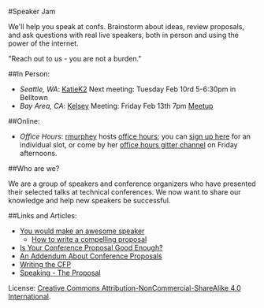 #Speaker Jam

We'll help you speak at confs. Brainstorm about ideas, review proposals, and ask questions with real live speakers, both in person and using the power of the internet. 

"Reach out to us - you are not a burden."

##In Person:

* *Seattle, WA*: [KatieK2](https://twitter.com/katiek2) Next meeting: Tuesday Feb 10rd 5-6:30pm in Belltown
* *Bay Area, CA*: [Kelsey](https://twitter.com/selkeymoonbeam) Meeting: Friday Feb 13th 7pm [Meetup](http://www.meetup.com/APIs-to-Electrons/events/220269710/)

##Online:

* *Office Hours*: [rmurphey](https://twitter.com/rmurphey) hosts [office
  hours](http://rmurphey.com/blog/2015/01/11/office-hours/); you can
  [sign up here](https://calendly.com/rmurphey/office-hours/02-02-2015) for an
  individual slot, or come by her [office hours gitter
  channel](https://gitter.im/rmurphey/office-hours) on Friday afternoons.

##Who are we?

We are a group of speakers and conference organizers who have presented their selected talks at technical conferences. We now want to share our knowledge and help new speakers be successful.

##Links and Articles:

* [You would make an awesome speaker](http://weareallaweso.me/)
    * [How to write a compelling proposal](http://weareallaweso.me/for_speakers/how-to-write-a-compelling-proposal.html)
* [Is Your Conference Proposal Good Enough?](http://rckbt.me/2014/01/conference-proposals/)
* [An Addendum About Conference Proposals](http://www.voodootikigod.com/an-addendum-about-conference-proposals/)
* [Writing the CFP](http://speaking.io/plan/writing-a-cfp/)
* [Speaking - The Proposal](http://www.pewpewlaser.com/blogs/615)

License: [Creative Commons Attribution-NonCommercial-ShareAlike 4.0 International](LICENSE.html).
